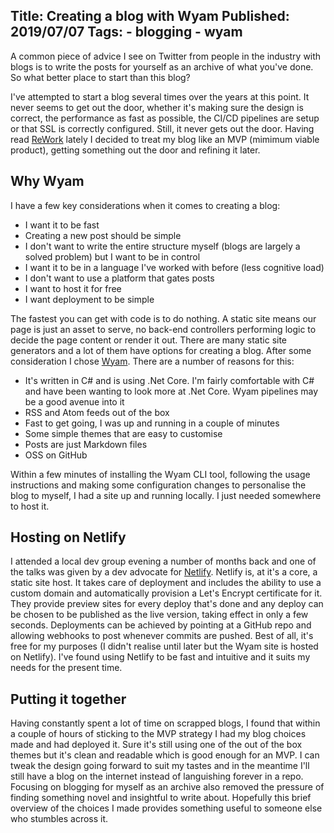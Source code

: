 Title: Creating a blog with Wyam
Published: 2019/07/07
Tags: 
    - blogging
    - wyam
---
A common piece of advice I see on Twitter from people in the industry with blogs is to write the posts for yourself as an archive of what you've done. So what better place to start than this blog?

I've attempted to start a blog several times over the years at this point. It never seems to get out the door, whether it's making sure the design is correct, the performance as fast as possible, the CI/CD pipelines are setup or that SSL is correctly configured. Still, it never gets out the door. Having read [ReWork](https://basecamp.com/books/rework) lately I decided to treat my blog like an MVP (mimimum viable product), getting something out the door and refining it later. 

## Why Wyam

I have a few key considerations when it comes to creating a blog:

* I want it to be fast
* Creating a new post should be simple
* I don't want to write the entire structure myself (blogs are largely a solved problem) but I want to be in control
* I want it to be in a language I've worked with before (less cognitive load)
* I don't want to use a platform that gates posts
* I want to host it for free
* I want deployment to be simple

The fastest you can get with code is to do nothing. A static site means our page is just an asset to serve, no back-end controllers performing logic to decide the page content or render it out. There are many static site generators and a lot of them have options for creating a blog. After some consideration I chose [Wyam](https://wyam.io/). There are a number of reasons for this:

* It's written in C# and is using .Net Core. I'm fairly comfortable with C# and have been wanting to look more at .Net Core. Wyam pipelines may be a good avenue into it
* RSS and Atom feeds out of the box
* Fast to get going, I was up and running in a couple of minutes
* Some simple themes that are easy to customise
* Posts are just Markdown files
* OSS on GitHub

Within a few minutes of installing the Wyam CLI tool, following the usage instructions and making some configuration changes to personalise the blog to myself, I had a site up and running locally. I just needed somewhere to host it.

## Hosting on Netlify

I attended a local dev group evening a number of months back and one of the talks was given by a dev advocate for [Netlify](https://www.netlify.com/). Netlify is, at it's a core, a static site host. It takes care of deployment and includes the ability to use a custom domain and automatically provision a Let's Encrypt certificate for it. They provide preview sites for every deploy that's done and any deploy can be chosen to be published as the live version, taking effect in only a few seconds. Deployments can be achieved by pointing at a GitHub repo and allowing webhooks to post whenever commits are pushed. Best of all, it's free for my purposes (I didn't realise until later but the Wyam site is hosted on Netlify). I've found using Netlify to be fast and intuitive and it suits my needs for the present time.

## Putting it together

Having constantly spent a lot of time on scrapped blogs, I found that within a couple of hours of sticking to the MVP strategy I had my blog choices made and had deployed it. Sure it's still using one of the out of the box themes but it's clean and readable which is good enough for an MVP. I can tweak the design going forward to suit my tastes and in the meantime I'll still have a blog on the internet instead of languishing forever in a repo. Focusing on blogging for myself as an archive also removed the pressure of finding something novel and insightful to write about. Hopefully this brief overview of the choices I made provides something useful to someone else who stumbles across it.